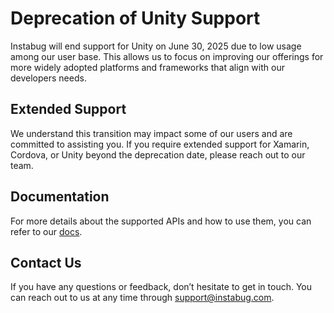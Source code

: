 # Deprecation of Unity Support
Instabug will end support for Unity on June 30, 2025 due to low usage among our user base. This allows us to focus on improving our offerings for more widely adopted platforms and frameworks that align with our developers needs.

## Extended Support
We understand this transition may impact some of our users and are committed to assisting you. If you require extended support for Xamarin, Cordova, or Unity beyond the deprecation date, please reach out to our team.


## Documentation
For more details about the supported APIs and how to use them, you can refer to our [docs](https://docs.instabug.com/docs/unity-overview "**docs**").

## Contact Us

If you have any questions or feedback, don’t hesitate to get in touch. You can reach out to us at any time through  [support@instabug.com](mailto:support@instabug.com).
